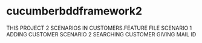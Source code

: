# cucumberbddframework2

THIS PROJECT 2 SCENARIOS IN CUSTOMERS.FEATURE FILE 
  SCENARIO 1 ADDING CUSTOMER
  SCENARIO 2 SEARCHING CUSTOMER GIVING MAIL ID
  
  

